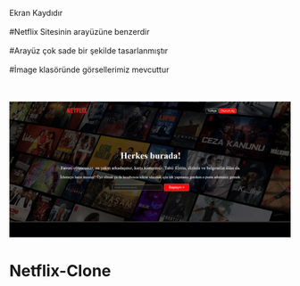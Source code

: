 Ekran Kaydıdır
<br><br>
#Netflix Sitesinin arayüzüne benzerdir
<br><br>
#Arayüz çok sade bir şekilde tasarlanmıştır 
<br><br>
#İmage klasöründe görsellerimiz mevcuttur 

<br><br>
![alt text](<Ekran Kaydı-1.gif>)
# Netflix-Clone
